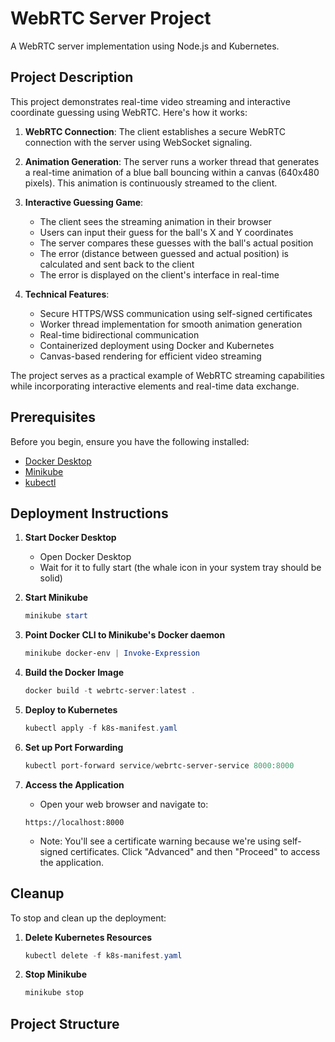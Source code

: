 # WebRTC Server Project

A WebRTC server implementation using Node.js and Kubernetes.

## Project Description

This project demonstrates real-time video streaming and interactive coordinate guessing using WebRTC. Here's how it works:

1. **WebRTC Connection**: The client establishes a secure WebRTC connection with the server using WebSocket signaling.

2. **Animation Generation**: The server runs a worker thread that generates a real-time animation of a blue ball bouncing within a canvas (640x480 pixels). This animation is continuously streamed to the client.

3. **Interactive Guessing Game**:

   - The client sees the streaming animation in their browser
   - Users can input their guess for the ball's X and Y coordinates
   - The server compares these guesses with the ball's actual position
   - The error (distance between guessed and actual position) is calculated and sent back to the client
   - The error is displayed on the client's interface in real-time

4. **Technical Features**:
   - Secure HTTPS/WSS communication using self-signed certificates
   - Worker thread implementation for smooth animation generation
   - Real-time bidirectional communication
   - Containerized deployment using Docker and Kubernetes
   - Canvas-based rendering for efficient video streaming

The project serves as a practical example of WebRTC streaming capabilities while incorporating interactive elements and real-time data exchange.

## Prerequisites

Before you begin, ensure you have the following installed:

- [Docker Desktop](https://www.docker.com/products/docker-desktop/)
- [Minikube](https://minikube.sigs.k8s.io/docs/start/)
- [kubectl](https://kubernetes.io/docs/tasks/tools/)

## Deployment Instructions

1. **Start Docker Desktop**

   - Open Docker Desktop
   - Wait for it to fully start (the whale icon in your system tray should be solid)

2. **Start Minikube**

   ```powershell
   minikube start
   ```

3. **Point Docker CLI to Minikube's Docker daemon**

   ```powershell
   minikube docker-env | Invoke-Expression
   ```

4. **Build the Docker Image**

   ```powershell
   docker build -t webrtc-server:latest .
   ```

5. **Deploy to Kubernetes**

   ```powershell
   kubectl apply -f k8s-manifest.yaml
   ```

6. **Set up Port Forwarding**

   ```powershell
   kubectl port-forward service/webrtc-server-service 8000:8000
   ```

7. **Access the Application**
   - Open your web browser and navigate to:
   ```
   https://localhost:8000
   ```
   - Note: You'll see a certificate warning because we're using self-signed certificates.
     Click "Advanced" and then "Proceed" to access the application.

## Cleanup

To stop and clean up the deployment:

1. **Delete Kubernetes Resources**

   ```powershell
   kubectl delete -f k8s-manifest.yaml
   ```

2. **Stop Minikube**
   ```powershell
   minikube stop
   ```

## Project Structure
